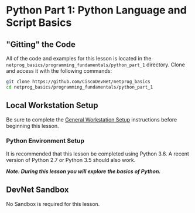 # Python Part 1: Python Language and Script Basics

## "Gitting" the Code
All of the code and examples for this lesson is located in the `netprog_basics/programming_fundamentals/python_part_1` directory.  Clone and access it with the following commands: 

```bash
git clone https://github.com/CiscoDevNet/netprog_basics
cd netprog_basics/programming_fundamentals/python_part_1
```

## Local Workstation Setup
Be sure to complete the [General Workstation Setup](https://github.com/CiscoDevNet/netprog_basics/readme_resources/workstation_setup.md) instructions before beginning this lesson.  

### Python Environment Setup 
It is recommended that this lesson be completed using Python 3.6.  A recent version of Python 2.7 or Python 3.5 should also work.  

***Note: During this lesson you will explore the basics of Python.***

## DevNet Sandbox
No Sandbox is required for this lesson.